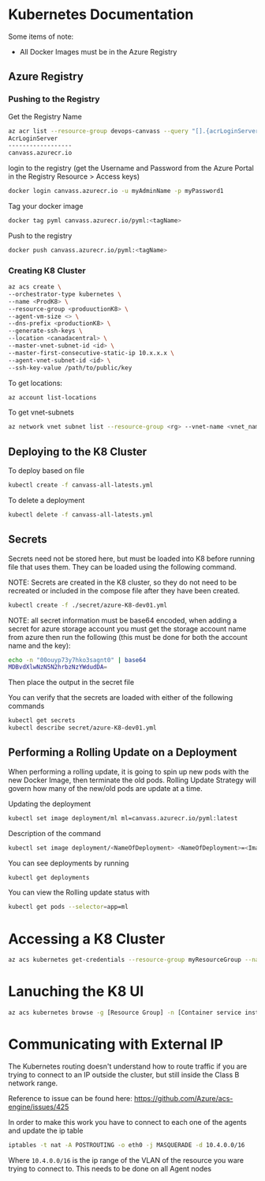 # Kubernetes Documentation
Some items of note:
* All Docker Images must be in the Azure Registry

## Azure Registry
### Pushing to the Registry
Get the Registry Name   
```bash
az acr list --resource-group devops-canvass --query "[].{acrLoginServer:loginServer}" --output table
AcrLoginServer
------------------
canvass.azurecr.io
```
login to the registry (get the Username and Password from the Azure Portal in the Registry Resource > Access keys)
```bash
docker login canvass.azurecr.io -u myAdminName -p myPassword1
```
Tag your docker image
```bash
docker tag pyml canvass.azurecr.io/pyml:<tagName>
```
Push to the registry
```bash
docker push canvass.azurecr.io/pyml:<tagName>
```
### Creating K8 Cluster
```bash
az acs create \
--orchestrator-type kubernetes \
--name <ProdK8> \
--resource-group <produuctionK8> \
--agent-vm-size <> \
--dns-prefix <productionK8> \
--generate-ssh-keys \
--location <canadacentral> \
--master-vnet-subnet-id <id> \
--master-first-consecutive-static-ip 10.x.x.x \
--agent-vnet-subnet-id <id> \
--ssh-key-value /path/to/public/key
```
To get locations:
```bash
az account list-locations
```
To get vnet-subnets
```bash
az network vnet subnet list --resource-group <rg> --vnet-name <vnet_name>
```

## Deploying to the K8 Cluster
To deploy based on file
```bash
kubectl create -f canvass-all-latests.yml 
```
To delete a deployment
```bash
kubectl delete -f canvass-all-latests.yml 
```

## Secrets
Secrets need not be stored here, but must be loaded into K8 before running file that uses them.
They can be loaded using the following command.

NOTE: Secrets are created in the K8 cluster, so they do not need to be recreated or included in the compose file after they have been created.
```bash
kubectl create -f ./secret/azure-K8-dev01.yml
```
NOTE: all secret information must be base64 encoded, when adding a secret for azure storage account you must get the storage account name from azure then run the following (this must be done for both the account name and the key):
```bash
echo -n "00ouyp73y7hko3sagnt0" | base64
MDBvdXlwNzN5N2hrbzNzYWdudDA=
```
Then place the output in the secret file


You can verify that the secrets are loaded with either of the following commands
```bash
kubectl get secrets
kubectl describe secret/azure-K8-dev01.yml
```

## Performing a Rolling Update on a Deployment
When performing a rolling update, it is going to spin up new pods with the new Docker Image, then terminate the old pods.  Rolling Update Strategy will govern how many of the new/old pods are update at a time. 

Updating the deployment
```bash
kubectl set image deployment/ml ml=canvass.azurecr.io/pyml:latest
```
Description of the command
```bash
kubectl set image deployment/<NameOfDeployment> <NameOfDeployment>=<ImageName>:<tag>
```
You can see deployments by running
```bash
kubectl get deployments
```
You can view the Rolling update status with
```bash
kubectl get pods --selector=app=ml
```

# Accessing a K8 Cluster
```bash
az acs kubernetes get-credentials --resource-group myResourceGroup --name myK8SCluster
```

# Lanuching the K8 UI
```bash
az acs kubernetes browse -g [Resource Group] -n [Container service instance name]
```

# Communicating with External IP
The Kubernetes routing doesn't understand how to route traffic if you are trying to connect to an IP outside the cluster, but still inside the Class B network range.
 
 Reference to issue can be found here: https://github.com/Azure/acs-engine/issues/425
 
 In order to make this work you have to connect to each one of the agents and update the ip table
 ```bash
iptables -t nat -A POSTROUTING -o eth0 -j MASQUERADE -d 10.4.0.0/16
```
Where ```10.4.0.0/16``` is the ip range of the VLAN of the resource you ware trying to connect to.  This needs to be done on all Agent nodes
